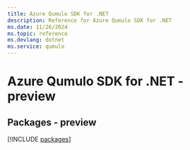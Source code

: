 ```yaml
---
title: Azure Qumulo SDK for .NET
description: Reference for Azure Qumulo SDK for .NET
ms.date: 11/26/2024
ms.topic: reference
ms.devlang: dotnet
ms.service: qumulo
---
```

# Azure Qumulo SDK for .NET - preview
## Packages - preview
[!INCLUDE [packages](qumulo-index.md)]